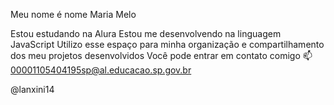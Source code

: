 Meu nome é nome Maria Melo 

Estou estudando na Alura
Estou me desenvolvendo na linguagem JavaScript
Utilizo esse espaço para minha organização e compartilhamento dos meu projetos desenvolvidos
Você pode entrar em contato comigo 📫
00001105404195sp@al.educacao.sp.gov.br

@lanxini14
